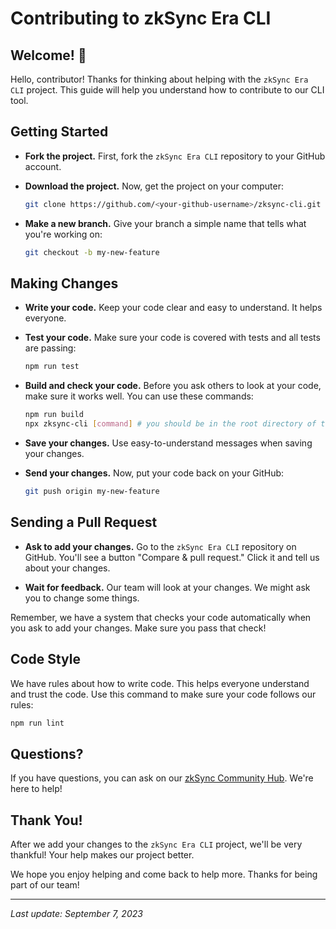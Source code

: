 # Contributing to zkSync Era CLI

## Welcome! 🎉

Hello, contributor! Thanks for thinking about helping with the `zkSync Era CLI` project. This guide will help you understand how to contribute to our CLI tool.

## Getting Started

- **Fork the project.** First, fork the `zkSync Era CLI` repository to your GitHub account.

- **Download the project.** Now, get the project on your computer:

  ```bash
  git clone https://github.com/<your-github-username>/zksync-cli.git
  ```

- **Make a new branch.** Give your branch a simple name that tells what you're working on:

  ```bash
  git checkout -b my-new-feature
  ```

## Making Changes

- **Write your code.** Keep your code clear and easy to understand. It helps everyone.

- **Test your code.** Make sure your code is covered with tests and all tests are passing:

  ```bash
  npm run test
  ```

- **Build and check your code.** Before you ask others to look at your code, make sure it works well. You can use these commands:

  ```bash
  npm run build
  npx zksync-cli [command] # you should be in the root directory of the project
  ```

- **Save your changes.** Use easy-to-understand messages when saving your changes.

- **Send your changes.** Now, put your code back on your GitHub:

  ```bash
  git push origin my-new-feature
  ```

## Sending a Pull Request

- **Ask to add your changes.** Go to the `zkSync Era CLI` repository on GitHub. You'll see a button "Compare & pull request." Click it and tell us about your changes.

- **Wait for feedback.** Our team will look at your changes. We might ask you to change some things.

Remember, we have a system that checks your code automatically when you ask to add your changes. Make sure you pass that check!

## Code Style

We have rules about how to write code. This helps everyone understand and trust the code. Use this command to make sure your code follows our rules:

```bash
npm run lint
```

## Questions?

If you have questions, you can ask on our [zkSync Community Hub](https://github.com/zkSync-Community-Hub/zkSync-developers/discussions). We're here to help!

## Thank You!

After we add your changes to the `zkSync Era CLI` project, we'll be very thankful! Your help makes our project better.

We hope you enjoy helping and come back to help more. Thanks for being part of our team!

---

_Last update: September 7, 2023_
